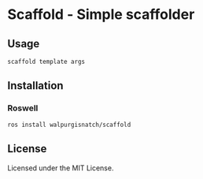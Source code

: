 # Scaffold - Simple scaffolder

## Usage
`scaffold template args`

## Installation

### Roswell
`ros install walpurgisnatch/scaffold`

## License

Licensed under the MIT License.
